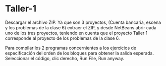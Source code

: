 # Taller-1

Descargar el archivo ZIP. 
Ya que son 3 proyectos, (Cuenta bancaria, escena y los problemas de la clase 6)
extraer el ZIP, y desde NetBeans abrir cada uno de los tres proyectos, teniendo
en cuenta que el proyecto Taller 1 corresponde al proyecto de los
problemas de la clase 6.

Para compilar los 2 programas concernientes a los ejercicios 
de especificación del orden de los bloques para obtener la salida esperada.
Seleccionar el código, clic derecho, Run File, Run anyway.
